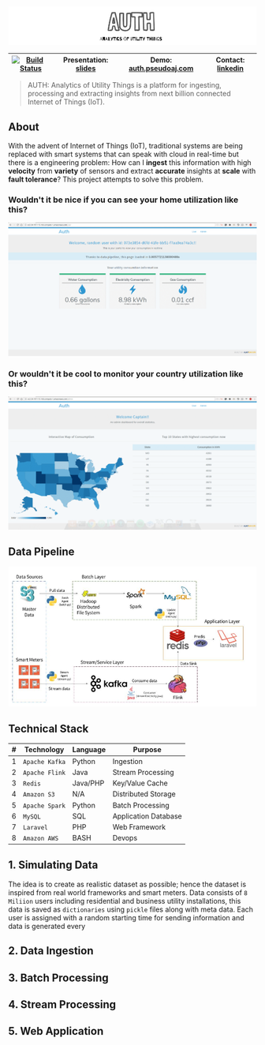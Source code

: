 ![cover](misc/images/cover.png)

| [![Build Status](https://travis-ci.org/PseudoAj/MyInsightRepo.svg?branch=master)](https://travis-ci.org/PseudoAj/MyInsightRepo) | Presentation: [slides](http://authslides.pseudoaj.com)  | Demo: [auth.pseudoaj.com](http://auth.pseudoaj.com) | Contact: [linkedin](https://www.linkedin.com/in/pseudoaj) |
|----------|----------------|--------|-----------|

> AUTH: Analytics of Utility Things is a platform for ingesting, processing and extracting insights from next billion connected Internet of Things (IoT).

## About

With the advent of Internet of Things (IoT), traditional systems are being replaced with smart systems that can speak with cloud in real-time but there is a engineering problem: How can I **ingest** this information with high **velocity** from **variety** of sensors and extract **accurate** insights at **scale** with **fault tolerance**? This project attempts to solve this problem.

### Wouldn't it be nice if you can see your home utilization like this?

![Demo1](misc/images/demo1.gif)

### Or wouldn't it be cool to monitor your country utilization like this?

![Demo2](misc/images/demo2.gif)

## Data Pipeline

![pipeline](misc/images/pipeline.jpg)

## Technical Stack

| **#**| **Technology**   | **Language** | **Purpose**              |
|---|--------------|----------|----------------------|
| 1 | `Apache Kafka` | Python   | Ingestion            |
| 2 | `Apache Flink` | Java     | Stream Processing    |
| 3 | `Redis`        | Java/PHP | Key/Value Cache      |
| 4 | `Amazon S3`    | N/A      | Distributed Storage  |
| 5 | `Apache Spark` | Python   | Batch Processing     |
| 6 | `MySQL`        | SQL      | Application Database |
| 7 | `Laravel`      | PHP      | Web Framework        |
| 8 | `Amazon AWS`   | BASH     | Devops               |


## 1. Simulating Data

The idea is to create as realistic dataset as possible; hence the dataset is inspired from real world frameworks and smart meters. Data consists of `8 Miliion` users including residential and business utility installations, this data is saved as `dictionaries` using `pickle` files along with meta data. Each user is assigned with a random starting time for sending information and data is generated every

## 2. Data Ingestion

## 3. Batch Processing

## 4. Stream Processing

## 5. Web Application

